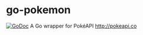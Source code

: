 go-pokemon
==========
[![GoDoc](https://godoc.org/github.com/akshaydixi/go-pokemon?status.svg)](https://godoc.org/github.com/akshaydixi/go-pokemon)
A Go wrapper for PokéAPI http://pokeapi.co


